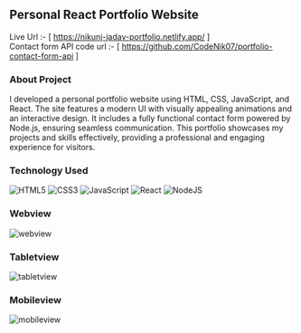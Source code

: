 ## Personal React Portfolio Website
Live Url :- [ https://nikunj-jadav-portfolio.netlify.app/ ]<br/>
Contact form API code url :- [ https://github.com/CodeNik07/portfolio-contact-form-api ]

### About Project
I developed a personal portfolio website using HTML, CSS, JavaScript, and React. The site features a modern UI with visually appealing animations and an interactive design. It includes a fully functional contact form powered by Node.js, ensuring seamless communication. This portfolio showcases my projects and skills effectively, providing a professional and engaging experience for visitors.

### Technology Used
![HTML5](https://img.shields.io/badge/html5-%23E34F26.svg?style=for-the-badge&logo=html5&logoColor=white)
![CSS3](https://img.shields.io/badge/css3-%231572B6.svg?style=for-the-badge&logo=css3&logoColor=white)
![JavaScript](https://img.shields.io/badge/javascript-%23323330.svg?style=for-the-badge&logo=javascript&logoColor=%23F7DF1E)
![React](https://img.shields.io/badge/react-%2320232a.svg?style=for-the-badge&logo=react&logoColor=%2361DAFB)
![NodeJS](https://img.shields.io/badge/node.js-6DA55F?style=for-the-badge&logo=node.js&logoColor=white)


### Webview
![webview](https://github.com/CodeNik07/react-personal-portfolio/blob/main/public/webview.PNG)


### Tabletview
![tabletview](https://github.com/CodeNik07/react-personal-portfolio/blob/main/public/tabletview.PNG)


### Mobileview
![mobileview](https://github.com/CodeNik07/react-personal-portfolio/blob/main/public/mobileview.PNG)
